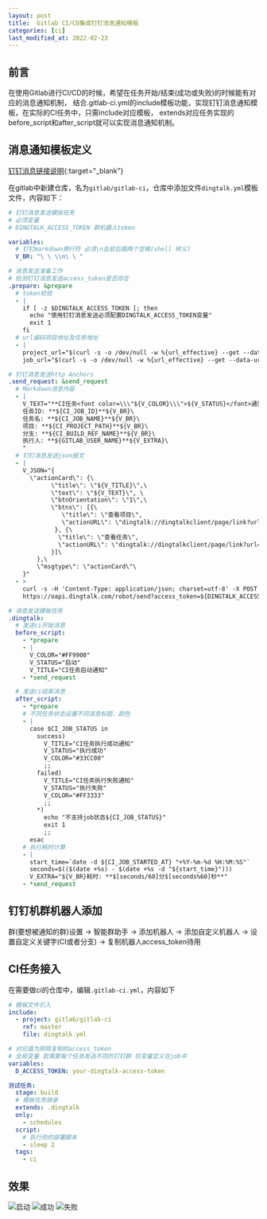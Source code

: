 ```yaml
---
layout: post
title:  Gitlab CI/CD集成钉钉消息通知模板
categories: [ci]
last_modified_at: 2022-02-23
---
```


## 前言
在使用Gitlab进行CI/CD的时候，希望在任务开始/结束(成功或失败)的时候能有对应的消息通知机制，
结合.gitlab-ci.yml的include模板功能，实现钉钉消息通知模板，在实际的CI任务中，只需include对应模板，
extends对应任务实现的before_script和after_script就可以实现消息通知机制。

## 消息通知模板定义
[钉钉消息链接说明](https://open.dingtalk.com/document/orgapp-server/message-link-description){:target="_blank"}

在gitlab中新建仓库，名为`gitlab/gitlab-ci`，仓库中添加文件`dingtalk.yml`模板文件，内容如下：

```yaml
# 钉钉消息发送模版任务
# 必须变量
# DINGTALK_ACCESS_TOKEN 群机器人token

variables:
  # 钉钉markdown换行符 必须\n且前后跟两个空格(shell 转义)
  V_BR: "\ \ \\n\ \ "

# 消息发送准备工作
# 检测钉钉消息发送access_token是否存在
.prepare: &prepare
  # token检验
  - |
    if [ -z $DINGTALK_ACCESS_TOKEN ]; then
      echo "使用钉钉消息发送必须配置DINGTALK_ACCESS_TOKEN变量"
      exit 1
    fi
  # url编码项目地址及任务地址
  - |
    project_url="$(curl -s -o /dev/null -w %{url_effective} --get --data-urlencode "${GITLAB_URL}/${CI_PROJECT_PATH}/-/tree/${CI_BUILD_REF_NAME}" "" || true)"
    job_url="$(curl -s -o /dev/null -w %{url_effective} --get --data-urlencode "${GITLAB_URL}/${CI_PROJECT_PATH}/-/jobs/${CI_JOB_ID}" "" || true)"

# 钉钉消息发送http Anchors
.send_request: &send_request
  # Markdown消息内容
  - |
    V_TEXT="**CI任务<font color=\\\"${V_COLOR}\\\">${V_STATUS}</font>通知**${V_BR}\
    任务ID: **${CI_JOB_ID}**${V_BR}\
    任务名: **${CI_JOB_NAME}**${V_BR}\
    项目: **${CI_PROJECT_PATH}**${V_BR}\
    分支: **${CI_BUILD_REF_NAME}**${V_BR}\
    执行人: **${GITLAB_USER_NAME}**${V_EXTRA}\
    "
  # 钉钉消息发送json报文
  - |
    V_JSON="{
      \"actionCard\": {\
            \"title\": \"${V_TITLE}\",\
            \"text\": \"${V_TEXT}\", \
            \"btnOrientation\": \"1\",\
            \"btns\": [{\
               \"title\": \"查看项目\",
               \"actionURL\": \"dingtalk://dingtalkclient/page/link?url=${project_url##/?}&pc_slide=false\"
             }, {\
              \"title\": \"查看任务\",
              \"actionURL\": \"dingtalk://dingtalkclient/page/link?url=${job_url##/?}&pc_slide=false\"
            }]\
        },\
        \"msgtype\": \"actionCard\"\
    }"
  - >
    curl -s -H 'Content-Type: application/json; charset=utf-8' -X POST 
    https://oapi.dingtalk.com/robot/send?access_token=${DINGTALK_ACCESS_TOKEN} -d "${V_JSON}" -w "\n"

# 消息发送模板任务
.dingtalk:
  # 发送ci开始消息
  before_script:
    - *prepare
    - |
      V_COLOR="#FF9900"
      V_STATUS="启动"
      V_TITLE="CI任务启动通知"
    - *send_request

  # 发送ci结束消息
  after_script:
    - *prepare
    # 不同任务状态设置不同消息标题、颜色
    - |
      case $CI_JOB_STATUS in
        success)
          V_TITLE="CI任务执行成功通知"
          V_STATUS="执行成功"
          V_COLOR="#33CC00"
          ;;
        failed)
          V_TITLE="CI任务执行失败通知"
          V_STATUS="执行失败"
          V_COLOR="#FF3333"
          ;;
        *)
          echo "不支持job状态${CI_JOB_STATUS}"
          exit 1
          ;;
      esac
    # 执行耗时计算
    - |
      start_time=`date -d ${CI_JOB_STARTED_AT} "+%Y-%m-%d %H:%M:%S"`
      seconds=$(($(date +%s) - $(date +%s -d "${start_time}")))
      V_EXTRA="${V_BR}耗时: **$[seconds/60]分$[seconds%60]秒**"
    - *send_request
```

## 钉钉机群机器人添加

群(要想被通知的群)设置 -> 智能群助手 -> 添加机器人 -> 添加自定义机器人 -> 设置自定义关键字(CI或者分支) -> 复制机器人access_token待用

## CI任务接入
在需要做ci的仓库中，编辑`.gitlab-ci.yml`，内容如下

```yaml
# 模板文件引入
include:
  - project: gitlab/gitlab-ci
    ref: master
    file: dingtalk.yml

# 对应值为刚刚复制的access_token
# 全局变量 若需要每个任务发送不同的钉钉群 将变量定义在job中
variables:
  D_ACCESS_TOKEN: your-dingtalk-access-token

测试任务:
  stage: build
  # 模板任务继承
  extends: .dingtalk
  only:
    - schedules
  script:
    # 执行你的部署脚本
    - sleep 2
  tags:
    - ci
```

## 效果
![启动](https://cdn.jsdelivr.net/gh/PasseRR/passerr.github.io/assets/2022/02-23/start.jpg)
![成功](https://cdn.jsdelivr.net/gh/PasseRR/passerr.github.io/assets/2022/02-23/success.jpg)
![失败](https://cdn.jsdelivr.net/gh/PasseRR/passerr.github.io/assets/2022/02-23/failed.jpg)